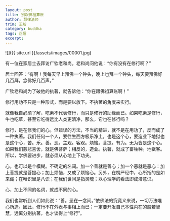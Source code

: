 ```yaml
---
layout: post
title: 别跟佛祖算账
author: 慧律法师
trim: 王盼
category: buddha
tags: 正信
excerpt:
---
```


![]({{ site.url }}/assets/images/00001.jpg)

有一位在家居士去拜访广钦老和尚。老和尚问他说：“你有没有在修行啊？”

居士回答：“有啊！我每天早上拜佛一个钟头，晚上也拜一个钟头，每天要拜佛好几百拜，念佛好几百声。”

广钦老和尚为了破他的执著，就告诉他：“你在跟佛祖算账啊！”

修行用功不只是一种形式，而是要以放下。不执著的角度来实行。

就像我自必须了解，吃素不代表修行，而只是修行的助缘而已。如果吃素是修行，牛也吃草，甚至它吃得远比人类更清净，那么，它也在修行吗？

修行，是在修我们的心。但错误的方法，不当的精进，就不是在用功了，反而成了一种执著。我们任何一个人，要往生西方极乐净土，也是这个心，要造业下地狱也是这个心，苦。乐。善。恶。主观。客观。烦恼。菩提。有为。无为皆是这个心。如果我们慈悲喜舍，就是佛菩萨；相反的，造业。执著，就成了畜牲种。地狱客。所以，学佛要进步，就必须从心地上下功夫。

心，也可以是个模糊。不确定的名词。加一个善就是善心；加一个恶就是恶心：加上菩提就是菩提心；加上烦恼，又成了烦恼心。另外，在楞严经中，心所指的是如来藏；在唯识里是八识；在我们世间是指灵魂；以心理学的看法即成潜意识。

心，加上不同的名词，就成不同的心。

我们也常听到人们如此说：“善。恶在一念间。”依佛法的究竟义来说，一切万法唯心所造。因此，修行不在外表与事相上而已；一定要开发自己本性内在的般若智慧，远离分别执著，也才谈得上“修行”。
